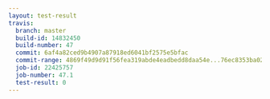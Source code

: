 ```yaml
---
layout: test-result
travis:
  branch: master
  build-id: 14832450
  build-number: 47
  commit: 6af4a82ced9b4907a87918ed6041bf2575e5bfac
  commit-range: 4869f49d9d91f56fea319abde4eadbedd8daa54e...76ec8353ba0247e89cd3f925b58d2100e4631c3f
  job-id: 22425757
  job-number: 47.1
  test-result: 0
---
```

